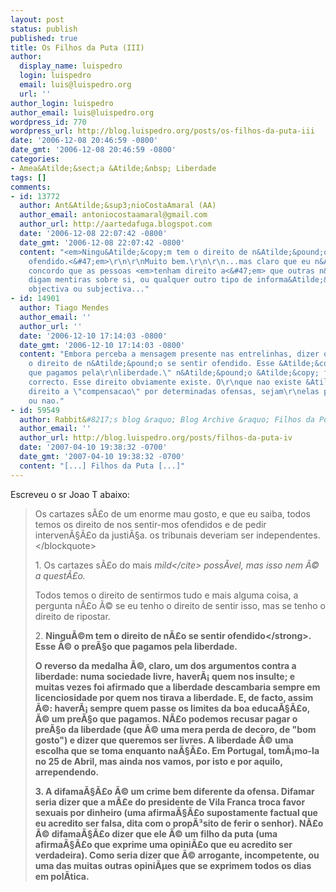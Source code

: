 ```yaml
---
layout: post
status: publish
published: true
title: Os Filhos da Puta (III)
author:
  display_name: luispedro
  login: luispedro
  email: luis@luispedro.org
  url: ''
author_login: luispedro
author_email: luis@luispedro.org
wordpress_id: 770
wordpress_url: http://blog.luispedro.org/posts/os-filhos-da-puta-iii
date: '2006-12-08 20:46:59 -0800'
date_gmt: '2006-12-08 20:46:59 -0800'
categories:
- Amea&Atilde;&sect;a &Atilde;&nbsp; Liberdade
tags: []
comments:
- id: 13772
  author: Ant&Atilde;&sup3;nioCostaAmaral (AA)
  author_email: antoniocostaamaral@gmail.com
  author_url: http://aartedafuga.blogspot.com
  date: '2006-12-08 22:07:42 -0800'
  date_gmt: '2006-12-08 22:07:42 -0800'
  content: "<em>Ningu&Atilde;&copy;m tem o direito de n&Atilde;&pound;o se sentir
    ofendido.<&#47;em>\r\n\r\nMuito bem.\r\n\r\n...mas claro que eu n&Atilde;&pound;o
    concordo que as pessoas <em>tenham direito a<&#47;em> que outras n&Atilde;&pound;o
    digam mentiras sobre si, ou qualquer outro tipo de informa&Atilde;&sect;&Atilde;&pound;o
    objectiva ou subjectiva..."
- id: 14901
  author: Tiago Mendes
  author_email: ''
  author_url: ''
  date: '2006-12-10 17:14:03 -0800'
  date_gmt: '2006-12-10 17:14:03 -0800'
  content: "Embora perceba a mensagem presente nas entrelinhas, dizer que \"2. Ningu&Atilde;&copy;m\r\ntem
    o direito de n&Atilde;&pound;o se sentir ofendido. Esse &Atilde;&copy; o pre&Atilde;&sect;o
    que pagamos pela\r\nliberdade.\" n&Atilde;&pound;o &Atilde;&copy; formalmente
    correcto. Esse direito obviamente existe. O\r\nque nao existe &Atilde;&copy; o
    direito a \"compensacao\" por determinadas ofensas, sejam\r\nelas procuradas (intencionais)
    ou nao."
- id: 59549
  author: Rabbit&#8217;s blog &raquo; Blog Archive &raquo; Filhos da Puta (IV)
  author_email: ''
  author_url: http://blog.luispedro.org/posts/filhos-da-puta-iv
  date: '2007-04-10 19:38:32 -0700'
  date_gmt: '2007-04-10 19:38:32 -0700'
  content: "[...] Filhos da Puta [...]"
---
```

<p>Escreveu o sr Joao T abaixo:</p>
<blockquote><p>Os cartazes s&Atilde;&pound;o de um enorme mau gosto, e que eu saiba, todos temos os direito de nos sentir-mos ofendidos e de pedir interven&Atilde;&sect;&Atilde;&pound;o da justi&Atilde;&sect;a. os tribunais deveriam ser independentes.<&#47;blockquote></p>
<p>1. Os cartazes s&Atilde;&pound;o do mais <cite>mild<&#47;cite> poss&Atilde;&shy;vel, mas isso nem &Atilde;&copy; a quest&Atilde;&pound;o.</p>
<p>Todos temos o direito de sentirmos tudo e mais alguma coisa, a pergunta n&Atilde;&pound;o &Atilde;&copy; se eu tenho o direito de sentir isso, mas se tenho o direito de ripostar.</p>
<p>2. <strong>Ningu&Atilde;&copy;m tem o direito de n&Atilde;&pound;o se sentir ofendido<&#47;strong>. Esse &Atilde;&copy; o pre&Atilde;&sect;o que pagamos pela liberdade.</p>
<p>O reverso da medalha &Atilde;&copy;, claro, um dos argumentos contra a liberdade: numa sociedade livre, haver&Atilde;&iexcl; quem nos insulte; e muitas vezes foi afirmado que a liberdade descambaria sempre em licenciosidade por quem nos tirava a liberdade. E, de facto, assim &Atilde;&copy;: haver&Atilde;&iexcl; sempre quem passe os limites da boa educa&Atilde;&sect;&Atilde;&pound;o, &Atilde;&copy; um pre&Atilde;&sect;o que pagamos. N&Atilde;&pound;o podemos recusar pagar o pre&Atilde;&sect;o da liberdade (que &Atilde;&copy; uma mera perda de decoro, de "bom gosto") e dizer que queremos ser livres. A liberdade &Atilde;&copy; uma escolha que se toma enquanto na&Atilde;&sect;&Atilde;&pound;o. Em Portugal, tom&Atilde;&iexcl;mo-la no 25 de Abril, mas ainda nos vamos, por isto e por aquilo, arrependendo.</p>
<p>3. A difama&Atilde;&sect;&Atilde;&pound;o &Atilde;&copy; um crime bem diferente da ofensa. Difamar seria dizer que a m&Atilde;&pound;e do presidente de Vila Franca troca favor sexuais por dinheiro (uma afirma&Atilde;&sect;&Atilde;&pound;o supostamente factual que eu acredito ser falsa, dita com o prop&Atilde;&sup3;sito de ferir o senhor). N&Atilde;&pound;o &Atilde;&copy; difama&Atilde;&sect;&Atilde;&pound;o dizer que ele &Atilde;&copy; um filho da puta (uma afirma&Atilde;&sect;&Atilde;&pound;o que exprime uma opini&Atilde;&pound;o que eu acredito ser verdadeira). Como seria dizer que &Atilde;&copy; arrogante, incompetente, ou uma das muitas outras opini&Atilde;&micro;es que se exprimem todos os dias em pol&Atilde;&shy;tica.</p>
